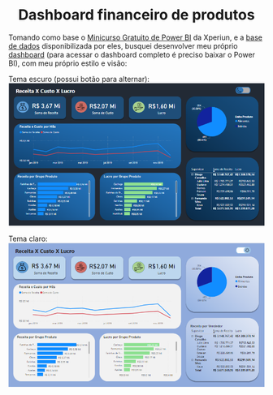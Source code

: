 <h1 align="center">Dashboard financeiro de produtos</h1>

Tomando como base o [Minicurso Gratuito de Power BI](https://www.youtube.com/watch?v=EXZGD8C2Iic&list=PLwLsZvZoONrGFZvDKALKxismIZOONyWb0) da Xperiun, e a [base de dados](/dashboard-financeiro-produtos/BaseDados.xlsx) disponibilizada por eles, busquei desenvolver meu próprio [dashboard](/dashboard-financeiro-produtos/Dashboard.pbix) (para acessar o dashboard completo é preciso baixar o Power BI), com meu próprio estilo e visão:

Tema escuro (possui botão para alternar):
![tema escuro](/dashboard-financeiro-produtos/escuro.PNG)

Tema claro:
![tema claro](/dashboard-financeiro-produtos/claro.PNG)
